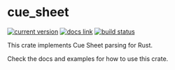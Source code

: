 # cue_sheet
[![current version](https://meritbadge.herokuapp.com/cue_sheet)](https://crates.io/crates/cue_sheet)
[![docs link](https://docs.rs/cue_sheet/badge.svg)](https://docs.rs/cue_sheet/)
[![build status](https://travis-ci.org/leoschwarz/cue_sheet.svg?branch=master)](https://travis-ci.org/leoschwarz/cue_sheet)

This crate implements Cue Sheet parsing for Rust.

Check the docs and examples for how to use this crate.
